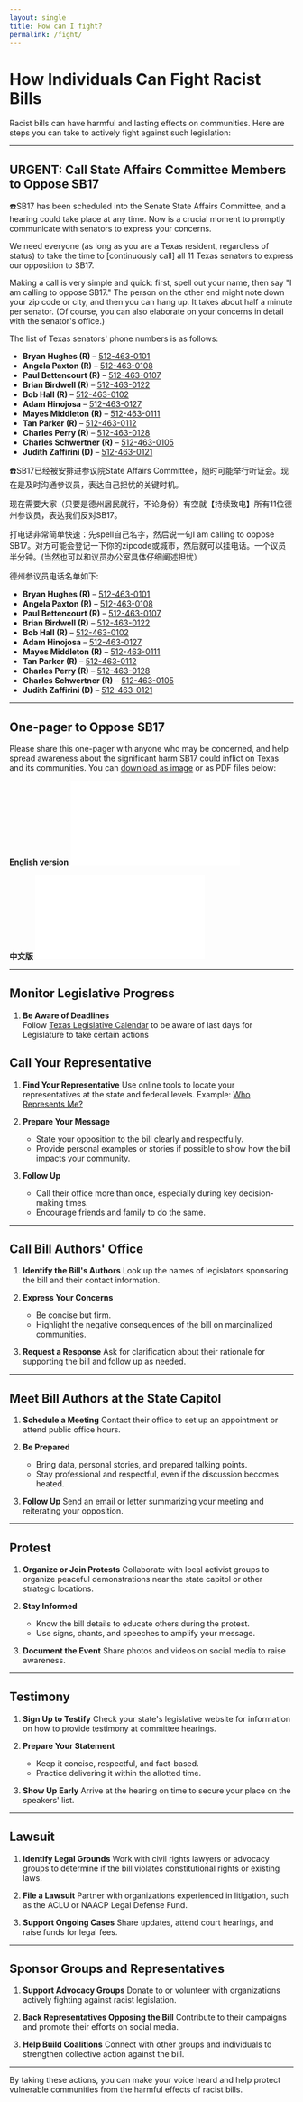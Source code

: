 ```yaml
---
layout: single
title: How can I fight?
permalink: /fight/
---
```


# How Individuals Can Fight Racist Bills

Racist bills can have harmful and lasting effects on communities. Here are steps you can take to actively fight against such legislation:

---

## URGENT: Call State Affairs Committee Members to Oppose SB17

☎️SB17 has been scheduled into the Senate State Affairs Committee, and a hearing could take place at any time. Now is a crucial moment to promptly communicate with senators to express your concerns.

We need everyone (as long as you are a Texas resident, regardless of status) to take the time to [continuously call] all 11 Texas senators to express our opposition to SB17.

Making a call is very simple and quick: first, spell out your name, then say "I am calling to oppose SB17." The person on the other end might note down your zip code or city, and then you can hang up. It takes about half a minute per senator. (Of course, you can also elaborate on your concerns in detail with the senator's office.)

The list of Texas senators' phone numbers is as follows:  
- **Bryan Hughes (R)** – [512-463-0101](tel:512-463-0101)  
- **Angela Paxton (R)** – [512-463-0108](tel:512-463-0108)  
- **Paul Bettencourt (R)** – [512-463-0107](tel:512-463-0107)  
- **Brian Birdwell (R)** – [512-463-0122](tel:512-463-0122)  
- **Bob Hall (R)** – [512-463-0102](tel:512-463-0102)  
- **Adam Hinojosa** – [512-463-0127](tel:512-463-0127)  
- **Mayes Middleton (R)** – [512-463-0111](tel:512-463-0111)  
- **Tan Parker (R)** – [512-463-0112](tel:512-463-0112)  
- **Charles Perry (R)** – [512-463-0128](tel:512-463-0128)  
- **Charles Schwertner (R)** – [512-463-0105](tel:512-463-0105)  
- **Judith Zaffirini (D)** – [512-463-0121](tel:512-463-0121)  

☎️SB17已经被安排进参议院State Affairs Committee，随时可能举行听证会。现在是及时沟通参议员，表达自己担忧的关键时机。

现在需要大家（只要是德州居民就行，不论身份）有空就【持续致电】所有11位德州参议员，表达我们反对SB17。

打电话非常简单快速：先spell自己名字，然后说一句I am calling to oppose SB17。对方可能会登记一下你的zipcode或城市，然后就可以挂电话。一个议员半分钟。(当然也可以和议员办公室具体仔细阐述担忧）

德州参议员电话名单如下:  
- **Bryan Hughes (R)** – [512-463-0101](tel:512-463-0101)  
- **Angela Paxton (R)** – [512-463-0108](tel:512-463-0108)  
- **Paul Bettencourt (R)** – [512-463-0107](tel:512-463-0107)  
- **Brian Birdwell (R)** – [512-463-0122](tel:512-463-0122)  
- **Bob Hall (R)** – [512-463-0102](tel:512-463-0102)  
- **Adam Hinojosa** – [512-463-0127](tel:512-463-0127)  
- **Mayes Middleton (R)** – [512-463-0111](tel:512-463-0111)  
- **Tan Parker (R)** – [512-463-0112](tel:512-463-0112)  
- **Charles Perry (R)** – [512-463-0128](tel:512-463-0128)  
- **Charles Schwertner (R)** – [512-463-0105](tel:512-463-0105)  
- **Judith Zaffirini (D)** – [512-463-0121](tel:512-463-0121)  

---

## One-pager to Oppose SB17

Please share this one-pager with anyone who may be concerned, and help spread awareness about the significant harm SB17 could inflict on Texas and its communities. You can [download as image](/assets/images/oppose-sb17-onepager.png) or as PDF files below:

**English version**
<embed src="/assets/docs/oppose-sb17-onepager-english.pdf" type="application/pdf" />

**中文版**
<embed src="/assets/docs/oppose-sb17-onepager-chinese.pdf" type="application/pdf" />

---

## Monitor Legislative Progress

1. **Be Aware of Deadlines**  
   Follow [Texas Legislative Calendar](https://www.texaspolicyresearch.com/legislative-calendar-89th-legislative-session/) to be aware of last days for Legislature to take certain actions


## Call Your Representative

1. **Find Your Representative**
   Use online tools to locate your representatives at the state and federal levels.
   Example: [Who Represents Me?](https://www.commoncause.org/find-your-representative)

2. **Prepare Your Message**
   - State your opposition to the bill clearly and respectfully.
   - Provide personal examples or stories if possible to show how the bill impacts your community.

3. **Follow Up**
   - Call their office more than once, especially during key decision-making times.
   - Encourage friends and family to do the same.

---

## Call Bill Authors' Office

1. **Identify the Bill's Authors**
   Look up the names of legislators sponsoring the bill and their contact information.

2. **Express Your Concerns**
   - Be concise but firm.
   - Highlight the negative consequences of the bill on marginalized communities.

3. **Request a Response**
   Ask for clarification about their rationale for supporting the bill and follow up as needed.

---

## Meet Bill Authors at the State Capitol

1. **Schedule a Meeting**
   Contact their office to set up an appointment or attend public office hours.

2. **Be Prepared**
   - Bring data, personal stories, and prepared talking points.
   - Stay professional and respectful, even if the discussion becomes heated.

3. **Follow Up**
   Send an email or letter summarizing your meeting and reiterating your opposition.

---

## Protest

1. **Organize or Join Protests**
   Collaborate with local activist groups to organize peaceful demonstrations near the state capitol or other strategic locations.

2. **Stay Informed**
   - Know the bill details to educate others during the protest.
   - Use signs, chants, and speeches to amplify your message.

3. **Document the Event**
   Share photos and videos on social media to raise awareness.

---

## Testimony

1. **Sign Up to Testify**
   Check your state's legislative website for information on how to provide testimony at committee hearings.

2. **Prepare Your Statement**
   - Keep it concise, respectful, and fact-based.
   - Practice delivering it within the allotted time.

3. **Show Up Early**
   Arrive at the hearing on time to secure your place on the speakers' list.

---

## Lawsuit

1. **Identify Legal Grounds**
   Work with civil rights lawyers or advocacy groups to determine if the bill violates constitutional rights or existing laws.

2. **File a Lawsuit**
   Partner with organizations experienced in litigation, such as the ACLU or NAACP Legal Defense Fund.

3. **Support Ongoing Cases**
   Share updates, attend court hearings, and raise funds for legal fees.

---

## Sponsor Groups and Representatives

1. **Support Advocacy Groups**
   Donate to or volunteer with organizations actively fighting against racist legislation.

2. **Back Representatives Opposing the Bill**
   Contribute to their campaigns and promote their efforts on social media.

3. **Help Build Coalitions**
   Connect with other groups and individuals to strengthen collective action against the bill.

---

By taking these actions, you can make your voice heard and help protect vulnerable communities from the harmful effects of racist bills.
